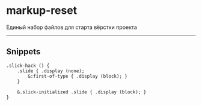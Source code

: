# markup-reset
Единый набор файлов для старта вёрстки проекта

---

## Snippets
```
.slick-hack () {
	.slide { .display (none);
		&:first-of-type { .display (block); }
	}

	&.slick-initialized .slide { .display (block); }
}
```
